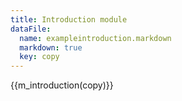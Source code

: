 ```yaml
---
title: Introduction module
dataFile:
  name: exampleintroduction.markdown
  markdown: true
  key: copy
---
```

{{m_introduction(copy)}}
